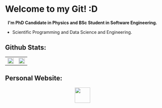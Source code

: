 # Welcome to my Git! :D

<p align="center">
  <b> 
    I'm PhD Candidate in Physics and BSc Student in Software Engineering. 
  </b>
</p>

- Scientific Programming and Data Science and Engineering.

## Github Stats:
<table><tr><td valign="top" width="50%">
   <img src="https://github-readme-stats.vercel.app/api?username=lucianofisica&theme=chartreuse-dark&show_icons=true&hide_border=false&count_private=true" align="center" style="width: 100%" />
</td><td valign="top" width="50%">
   <img src="https://github-readme-stats.vercel.app/api/top-langs/?username=lucianofisica&theme=chartreuse-dark&show_icons=true&hide_border=false&layout=compact" style="width: 100%" />
</td></tr></table>  

## Personal Website:
<p align='center'>
   <a href = "https://linktr.ee/lucianojrfis"><img width=50 height=50 src="https://asset.brandfetch.io/id_tNIm05N/idJgd2UeGc.png"/></a>
</p>
